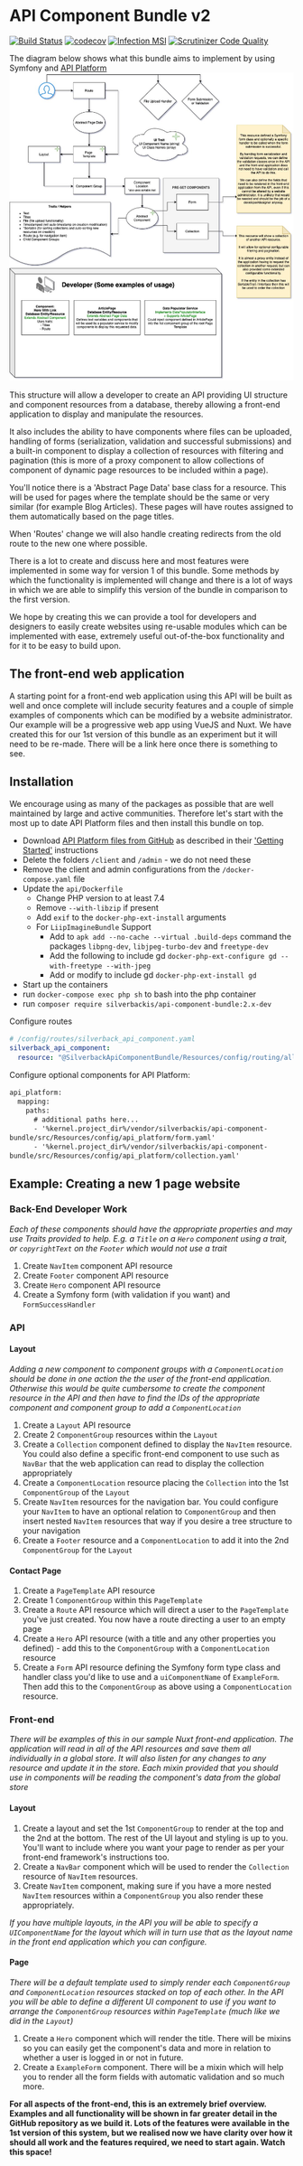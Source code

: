 # API Component Bundle v2
[![Build Status](https://travis-ci.org/silverbackis/ApiComponentBundle.svg?branch=v2)](https://travis-ci.org/silverbackis/ApiComponentBundle)
[![codecov](https://codecov.io/gh/silverbackis/ApiComponentBundle/branch/v2/graph/badge.svg)](https://codecov.io/gh/silverbackis/ApiComponentBundle/branch/v2)
[![Infection MSI]( https://badge.stryker-mutator.io/github.com/silverbackis/ApiComponentBundle/v2)](https://infection.github.io)
[![Scrutinizer Code Quality](https://scrutinizer-ci.com/g/silverbackis/ApiComponentBundle/badges/quality-score.png?b=v2)](https://scrutinizer-ci.com/g/silverbackis/ApiComponentBundle/?branch=v2)

The diagram below shows what this bundle aims to implement by using Symfony and [API Platform](https://github.com/api-platform/api-platform)
![Api Component Bundle - Basic Flow](./docs/images/API%20Component%20Bundle%20v2%20Flow.jpg)

This structure will allow a developer to create an API providing UI structure and component resources from a database, thereby allowing a front-end application to display and manipulate the resources.

It also includes the ability to have components where files can be uploaded, handling of forms (serialization, validation and successful submissions) and a built-in component to display a collection of resources with filtering and pagination (this is more of a proxy component to allow collections of component of dynamic page resources to be included within a page).

You'll notice there is a 'Abstract Page Data' base class for a resource. This will be used for pages where the template should be the same or very similar (for example Blog Articles). These pages will have routes assigned to them automatically based on the page titles.

When 'Routes' change we will also handle creating redirects from the old route to the new one where possible.

There is a lot to create and discuss here and most features were implemented in some way for version 1 of this bundle. Some methods by which the functionality is implemented will change and there is a lot of ways in which we are able to simplify this version of the bundle in comparison to the first version.

We hope by creating this we can provide a tool for developers and designers to easily create websites using re-usable modules which can be implemented with ease, extremely useful out-of-the-box functionality and for it to be easy to build upon.

## The front-end web application
A starting point for a front-end web application using this API will be built as well and once complete will include security features and a couple of simple examples of components which can be modified by a website administrator. Our example will be a progressive web app using VueJS and Nuxt. We have created this for our 1st version of this bundle as an experiment but it will need to be re-made. There will be a link here once there is something to see.

## Installation
We encourage using as many of the packages as possible that are well maintained by large and active communities. Therefore let's start with the most up to date API Platform files and then install this bundle on top.
- Download [API Platform files from GitHub](https://github.com/api-platform/api-platform) as described in their ['Getting Started'](https://api-platform.com/docs/core/getting-started/) instructions
- Delete the folders `/client` and `/admin` - we do not need these
- Remove the client and admin configurations from the `/docker-compose.yaml` file
- Update the `api/Dockerfile`
  - Change PHP version to at least 7.4
  - Remove `--with-libzip` if present
  - Add `exif` to the `docker-php-ext-install` arguments
  - For `LiipImagineBundle` Support
    - Add to `apk add --no-cache --virtual .build-deps` command the packages `libpng-dev`, `libjpeg-turbo-dev` and `freetype-dev`
    - Add the following to include gd `docker-php-ext-configure gd --with-freetype --with-jpeg`
    - Add or modify to include gd `docker-php-ext-install gd`
- Start up the containers
- run `docker-compose exec php sh` to bash into the php container
- run `composer require silverbackis/api-component-bundle:2.x-dev`

Configure routes
```yaml
# /config/routes/silverback_api_component.yaml
silverback_api_component:
  resource: "@SilverbackApiComponentBundle/Resources/config/routing/all.xml"
```

Configure optional components for API Platform:
```
api_platform:
  mapping:
    paths:
      # additional paths here...
      - '%kernel.project_dir%/vendor/silverbackis/api-component-bundle/src/Resources/config/api_platform/form.yaml'
      - '%kernel.project_dir%/vendor/silverbackis/api-component-bundle/src/Resources/config/api_platform/collection.yaml'
```

## Example: Creating a new 1 page website
### Back-End Developer Work
*Each of these components should have the appropriate properties and may use Traits provided to help. E.g. a `Title` on a `Hero` component using a trait, or `copyrightText` on the `Footer` which would not use a trait*
1. Create `NavItem` component API resource
2. Create `Footer` component API resource
3. Create `Hero` component API resource
4. Create a Symfony form (with validation if you want) and `FormSuccessHandler`
 
### API
#### Layout
*Adding a new component to component groups with a `ComponentLocation` should be done in one action the the user of the front-end application. Otherwise this would be quite cumbersome to create the component resource in the API and then have to find the IDs of the appropriate component and component group to add a `ComponentLocation`*
1. Create a `Layout` API resource
2. Create 2 `ComponentGroup` resources within the `Layout`
3. Create a `Collection` component defined to display the `NavItem` resource. You could also define a specific front-end component to use such as `NavBar` that the web application can read to display the collection appropriately
4. Create a `ComponentLocation` resource placing the `Collection` into the 1st `ComponentGroup` of the `Layout`
5. Create `NavItem` resources for the navigation bar. You could configure your `NavItem` to have an optional relation to `ComponentGroup` and then insert nested `NavItem` resources that way if you desire a tree structure to your navigation
6. Create a `Footer` resource and a `ComponentLocation` to add it into the 2nd `ComponentGroup` for the `Layout`

#### Contact Page
1. Create a `PageTemplate` API resource
2. Create 1 `ComponentGroup` within this `PageTemplate`
3. Create a `Route` API resource which will direct a user to the `PageTemplate` you've just created. You now have a route directing a user to an empty page
4. Create a `Hero` API resource (with a title and any other properties you defined) - add this to the `ComponentGroup` with a `ComponentLocation` resource
5. Create a `Form` API resource defining the Symfony form type class and handler class you'd like to use and a `uiComponentName` of `ExampleForm`. Then add this to the `ComponentGroup` as above using a `ComponentLocation` resource.

### Front-end
*There will be examples of this in our sample Nuxt front-end application. The application will read in all of the API resources and save them all individually in a global store. It will also listen for any changes to any resource and update it in the store. Each mixin provided that you should use in components will be reading the component's data from the global store*

#### Layout
1. Create a layout and set the 1st `ComponentGroup` to render at the top and the 2nd at the bottom. The rest of the UI layout and styling is up to you. You'll want to include where you want your page to render as per your front-end framework's instructions too.
2. Create a `NavBar` component which will be used to render the `Collection` resource of `NavItem` resources.
3. Create `NavItem` component, making sure if you have a more nested `NavItem` resources within a `ComponentGroup` you also render these appropriately.

*If you have multiple layouts, in the API you will be able to specify a `UIComponentName` for the layout which will in turn use that as the layout name in the front end application which you can configure.*

#### Page
*There will be a default template used to simply render each `ComponentGroup` and `ComponentLocation` resources stacked on top of each other. In the API you will be able to define a different UI component to use if you want to arrange the `ComponentGroup` resources within `PageTemplate` (much like we did in the `Layout`)*

1. Create a `Hero` component which will render the title. There will be mixins so you can easily get the component's data and more in relation to whether a user is logged in or not in future.
2. Create a `ExampleForm` component. There will be a mixin which will help you to render all the form fields with automatic validation and so much more.

**For all aspects of the front-end, this is an extremely brief overview. Examples and all functionality will be shown in far greater detail in the GitHub repository as we build it. Lots of the features were available in the 1st version of this system, but we realised now we have clarity over how it should all work and the features required, we need to start again. Watch this space!**